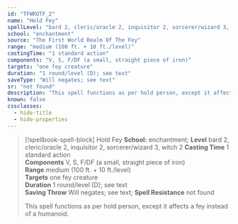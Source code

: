```yaml
---
id: "TFWROTF_2"
name: "Hold Fey"
spellLevel: "bard 2, cleric/oracle 2, inquisitor 2, sorcerer/wizard 3, witch 2"
school: "enchantment"
source: "The First World Realm Of The Fey"
range: "medium (100 ft. + 10 ft./level)"
castingTime: "1 standard action"
components: "V, S, F/DF (a small, straight piece of iron)"
targets: "one fey creature"
duration: "1 round/level (D); see text"
saveType: "Will negates; see text"
sr: "not found"
description: "This spell functions as per hold person, except it affects a fey instead of a humanoid."
known: false
cssclasses:
  - hide-title
  - hide-properties
---
```


> [!spellbook-spell-block] Hold Fey
> **School:** enchantment; **Level** bard 2, cleric/oracle 2, inquisitor 2, sorcerer/wizard 3, witch 2
> **Casting Time** 1 standard action  
> **Components** V, S, F/DF (a small, straight piece of iron)  
> **Range** medium (100 ft. + 10 ft./level)  
> **Targets** one fey creature  
> **Duration** 1 round/level (D); see text  
> **Saving Throw** Will negates; see text; **Spell Resistance** not found
> 
> This spell functions as per hold person, except it affects a fey instead of a humanoid.